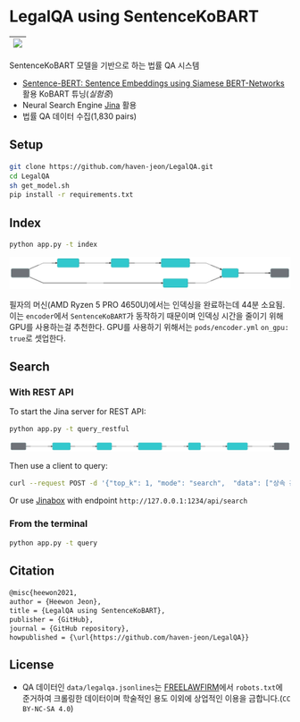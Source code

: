 # LegalQA using SentenceKoBART

| ![](data/demo.gif)|
| ------ |

SentenceKoBART 모델을 기반으로 하는 법률 QA 시스템

- [Sentence-BERT: Sentence Embeddings using Siamese BERT-Networks](https://arxiv.org/abs/1908.10084)  활용 KoBART 튜닝(_실험중_)
- Neural Search Engine [Jina](https://github.com/jina-ai/jina) 활용
- 법률 QA 데이터 수집(1,830 pairs)


## Setup

```bash
git clone https://github.com/haven-jeon/LegalQA.git
cd LegalQA
sh get_model.sh
pip install -r requirements.txt
```

## Index


```sh
python app.py -t index
```

![](index.svg)

필자의 머신(AMD Ryzen 5 PRO 4650U)에서는 인덱싱을 완료하는데 44분 소요됨. 이는 `encoder`에서 `SentenceKoBART`가 동작하기 때문이며 인덱싱 시간을 줄이기 위해 GPU를 사용하는걸 추천한다. GPU를 사용하기 위해서는 `pods/encoder.yml` `on_gpu: true`로 셋업한다. 

## Search

### With REST API

To start the Jina server for REST API:

```sh
python app.py -t query_restful
```

![](query.svg)

Then use a client to query:

```sh
curl --request POST -d '{"top_k": 1, "mode": "search",  "data": ["상속 관련 문의"]}' -H 'Content-Type: application/json' 'http://0.0.0.0:1234/api/search'
````

Or use [Jinabox](https://jina.ai/jinabox.js/) with endpoint `http://127.0.0.1:1234/api/search`

### From the terminal

```sh
python app.py -t query
```



## Citation

```
@misc{heewon2021,
author = {Heewon Jeon},
title = {LegalQA using SentenceKoBART},
publisher = {GitHub},
journal = {GitHub repository},
howpublished = {\url{https://github.com/haven-jeon/LegalQA}}
```

## License

- QA 데이터인 `data/legalqa.jsonlines`는 [FREELAWFIRM](http://www.freelawfirm.co.kr/lawqnainfo)에서 `robots.txt`에 준거하여 크롤링한 데이터이며 학술적인 용도 이외에 상업적인 이용을 금합니다.(`CC BY-NC-SA 4.0`)

